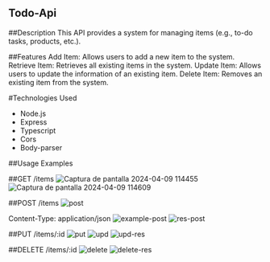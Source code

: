## Todo-Api

##Description
This API provides a system for managing items (e.g., to-do tasks, products, etc.).

##Features
Add Item: Allows users to add a new item to the system.
Retrieve Item: Retrieves all existing items in the system.
Update Item: Allows users to update the information of an existing item.
Delete Item: Removes an existing item from the system.

#Technologies Used
<ul>
  <li>Node.js</li>
  <li>Express</li>
  <li>Typescript</li>
  <li>Cors</li>
  <li>Body-parser</li>
</ul>

##Usage Examples

##GET /items
![Captura de pantalla 2024-04-09 114455](https://github.com/nicod12/blog-app/assets/85652867/9ca8bf10-8396-47a2-b133-377f00c36cc9)  ![Captura de pantalla 2024-04-09 114609](https://github.com/nicod12/blog-app/assets/85652867/4e5c9c40-db88-4ef0-9eb0-a994163dcaea)

##POST /items
![post](https://github.com/nicod12/blog-app/assets/85652867/6e29bdbb-3f1a-4227-9446-93c87b3cd23d)

Content-Type: application/json
![example-post](https://github.com/nicod12/blog-app/assets/85652867/6f6fad50-c20e-4982-99b4-3a62c1b1518b) ![res-post](https://github.com/nicod12/blog-app/assets/85652867/ab9f323e-6678-471f-bfdb-9b90177505d5)

##PUT /items/:id
![put](https://github.com/nicod12/blog-app/assets/85652867/36418746-6586-405a-b066-5e463b4e7f0a)
![upd](https://github.com/nicod12/blog-app/assets/85652867/3ca0b4e0-1fea-4958-8cc2-6d2b6e35d28b)
![upd-res](https://github.com/nicod12/blog-app/assets/85652867/ba324af5-ce29-4c0b-8862-3f9d531f112f)

##DELETE /items/:id
![delete](https://github.com/nicod12/blog-app/assets/85652867/11e0ccd6-f72a-4228-99e9-55ee4622fc56)
![delete-res](https://github.com/nicod12/blog-app/assets/85652867/0e7dc647-92af-4946-8864-1ac4ddcfdc24)



